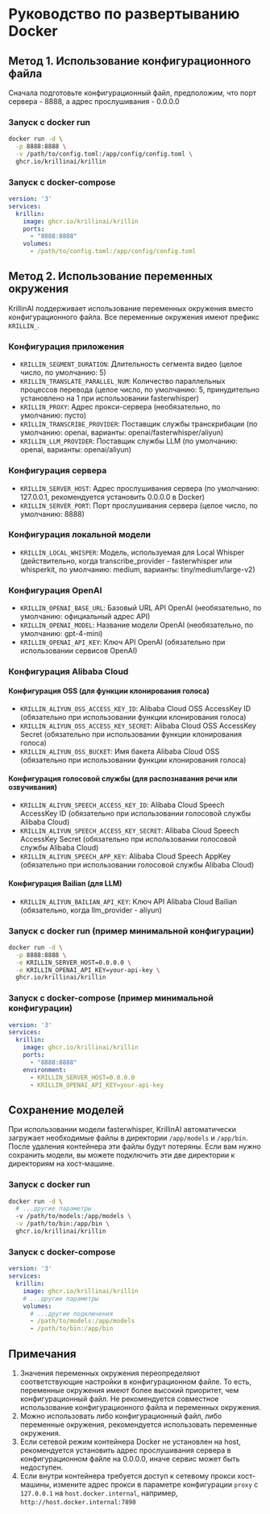 # Руководство по развертыванию Docker

## Метод 1. Использование конфигурационного файла
Сначала подготовьте конфигурационный файл, предположим, что порт сервера - 8888, а адрес прослушивания - 0.0.0.0

### Запуск с docker run
```bash
docker run -d \
  -p 8888:8888 \
  -v /path/to/config.toml:/app/config/config.toml \
  ghcr.io/krillinai/krillin
```

### Запуск с docker-compose
```yaml
version: '3'
services:
  krillin:
    image: ghcr.io/krillinai/krillin
    ports:
      - "8888:8888"
    volumes:
      - /path/to/config.toml:/app/config/config.toml
```

## Метод 2. Использование переменных окружения

KrillinAI поддерживает использование переменных окружения вместо конфигурационного файла. Все переменные окружения имеют префикс `KRILLIN_`.

### Конфигурация приложения
- `KRILLIN_SEGMENT_DURATION`: Длительность сегмента видео (целое число, по умолчанию: 5)
- `KRILLIN_TRANSLATE_PARALLEL_NUM`: Количество параллельных процессов перевода (целое число, по умолчанию: 5, принудительно установлено на 1 при использовании fasterwhisper)
- `KRILLIN_PROXY`: Адрес прокси-сервера (необязательно, по умолчанию: пусто)
- `KRILLIN_TRANSCRIBE_PROVIDER`: Поставщик службы транскрибации (по умолчанию: openai, варианты: openai/fasterwhisper/aliyun)
- `KRILLIN_LLM_PROVIDER`: Поставщик службы LLM (по умолчанию: openai, варианты: openai/aliyun)

### Конфигурация сервера
- `KRILLIN_SERVER_HOST`: Адрес прослушивания сервера (по умолчанию: 127.0.0.1, рекомендуется установить 0.0.0.0 в Docker)
- `KRILLIN_SERVER_PORT`: Порт прослушивания сервера (целое число, по умолчанию: 8888)

### Конфигурация локальной модели
- `KRILLIN_LOCAL_WHISPER`: Модель, используемая для Local Whisper (действительно, когда transcribe_provider - fasterwhisper или whisperkit, по умолчанию: medium, варианты: tiny/medium/large-v2)

### Конфигурация OpenAI
- `KRILLIN_OPENAI_BASE_URL`: Базовый URL API OpenAI (необязательно, по умолчанию: официальный адрес API)
- `KRILLIN_OPENAI_MODEL`: Название модели OpenAI (необязательно, по умолчанию: gpt-4-mini)
- `KRILLIN_OPENAI_API_KEY`: Ключ API OpenAI (обязательно при использовании сервисов OpenAI)

### Конфигурация Alibaba Cloud

#### Конфигурация OSS (для функции клонирования голоса)
- `KRILLIN_ALIYUN_OSS_ACCESS_KEY_ID`: Alibaba Cloud OSS AccessKey ID (обязательно при использовании функции клонирования голоса)
- `KRILLIN_ALIYUN_OSS_ACCESS_KEY_SECRET`: Alibaba Cloud OSS AccessKey Secret (обязательно при использовании функции клонирования голоса)
- `KRILLIN_ALIYUN_OSS_BUCKET`: Имя бакета Alibaba Cloud OSS (обязательно при использовании функции клонирования голоса)

#### Конфигурация голосовой службы (для распознавания речи или озвучивания)
- `KRILLIN_ALIYUN_SPEECH_ACCESS_KEY_ID`: Alibaba Cloud Speech AccessKey ID (обязательно при использовании голосовой службы Alibaba Cloud)
- `KRILLIN_ALIYUN_SPEECH_ACCESS_KEY_SECRET`: Alibaba Cloud Speech AccessKey Secret (обязательно при использовании голосовой службы Alibaba Cloud)
- `KRILLIN_ALIYUN_SPEECH_APP_KEY`: Alibaba Cloud Speech AppKey (обязательно при использовании голосовой службы Alibaba Cloud)

#### Конфигурация Bailian (для LLM)
- `KRILLIN_ALIYUN_BAILIAN_API_KEY`: Ключ API Alibaba Cloud Bailian (обязательно, когда llm_provider - aliyun)

### Запуск с docker run (пример минимальной конфигурации)
```bash
docker run -d \
  -p 8888:8888 \
  -e KRILLIN_SERVER_HOST=0.0.0.0 \
  -e KRILLIN_OPENAI_API_KEY=your-api-key \
  ghcr.io/krillinai/krillin
```

### Запуск с docker-compose (пример минимальной конфигурации)
```yaml
version: '3'
services:
  krillin:
    image: ghcr.io/krillinai/krillin
    ports:
      - "8888:8888"
    environment:
      - KRILLIN_SERVER_HOST=0.0.0.0
      - KRILLIN_OPENAI_API_KEY=your-api-key
```

## Сохранение моделей
При использовании модели fasterwhisper, KrillinAI автоматически загружает необходимые файлы в директории `/app/models` и `/app/bin`. После удаления контейнера эти файлы будут потеряны. Если вам нужно сохранить модели, вы можете подключить эти две директории к директориям на хост-машине.

### Запуск с docker run
```bash
docker run -d \
  # ...другие параметры
  -v /path/to/models:/app/models \
  -v /path/to/bin:/app/bin \
  ghcr.io/krillinai/krillin
```

### Запуск с docker-compose
```yaml
version: '3'
services:
  krillin:
    image: ghcr.io/krillinai/krillin
    # ...другие параметры
    volumes:
      # ...другие подключения
      - /path/to/models:/app/models
      - /path/to/bin:/app/bin
```

## Примечания
1. Значения переменных окружения переопределяют соответствующие настройки в конфигурационном файле. То есть, переменные окружения имеют более высокий приоритет, чем конфигурационный файл. Не рекомендуется совместное использование конфигурационного файла и переменных окружения.
2. Можно использовать либо конфигурационный файл, либо переменные окружения, рекомендуется использовать переменные окружения.
3. Если сетевой режим контейнера Docker не установлен на host, рекомендуется установить адрес прослушивания сервера в конфигурационном файле на 0.0.0.0, иначе сервис может быть недоступен.
4. Если внутри контейнера требуется доступ к сетевому прокси хост-машины, измените адрес прокси в параметре конфигурации `proxy` с `127.0.0.1` на `host.docker.internal`, например, `http://host.docker.internal:7890`
